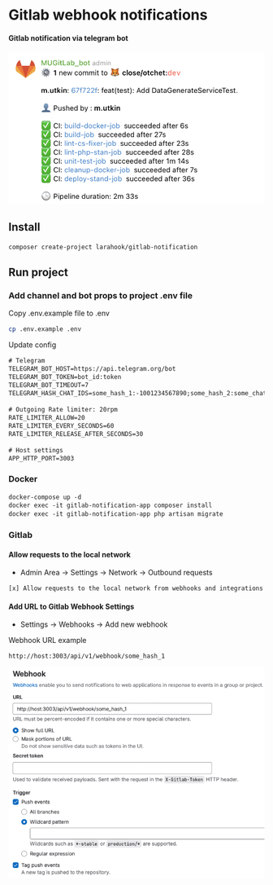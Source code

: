 # Gitlab webhook notifications
#### Gitlab notification via telegram bot

![example](storage/app/public/example.png)

## Install
```bash
composer create-project larahook/gitlab-notification
```

## Run project

### Add channel and bot props to project .env file

Copy .env.example file to .env
```bash
cp .env.example .env
```

Update config
```dotenv
# Telegram
TELEGRAM_BOT_HOST=https://api.telegram.org/bot
TELEGRAM_BOT_TOKEN=bot_id:token
TELEGRAM_BOT_TIMEOUT=7
TELEGRAM_HASH_CHAT_IDS=some_hash_1:-1001234567890;some_hash_2:some_chat_id_2

# Outgoing Rate limiter: 20rpm
RATE_LIMITER_ALLOW=20
RATE_LIMITER_EVERY_SECONDS=60
RATE_LIMITER_RELEASE_AFTER_SECONDS=30

# Host settings
APP_HTTP_PORT=3003
```

### Docker
```dockerfile
docker-compose up -d
docker exec -it gitlab-notification-app composer install
docker exec -it gitlab-notification-app php artisan migrate
```

### Gitlab

#### Allow requests to the local network

- Admin Area -> Settings -> Network -> Outbound requests
```
[x] Allow requests to the local network from webhooks and integrations
```

#### Add URL to Gitlab Webhook Settings

- Settings ->  Webhooks  ->  Add new webhook

Webhook URL example
```
http://host:3003/api/v1/webhook/some_hash_1
```

![webhook](storage/app/public/webhook.png)
